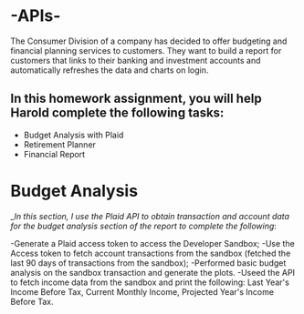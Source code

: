 # -APIs-
The Consumer Division of a company has decided to offer budgeting and financial planning services to customers. They want to build a report for customers that links to their banking and investment accounts and automatically refreshes the data and charts on login.

## In this homework assignment, you will help Harold complete the following tasks:

- Budget Analysis with Plaid
- Retirement Planner
- Financial Report

# Budget Analysis
__In this section, I use the Plaid API to obtain transaction and account data for the budget analysis section of the report to complete the following_:

-Generate a Plaid access token to access the Developer Sandbox;
-Use the Access token to fetch account transactions from the sandbox (fetched the last 90 days of transactions from the sandbox);
-Performed basic budget analysis on the sandbox transaction and generate the plots.
-Useed the API to fetch income data from the sandbox and print the following: Last Year's Income Before Tax, Current Monthly Income, Projected Year's Income Before Tax.

#
